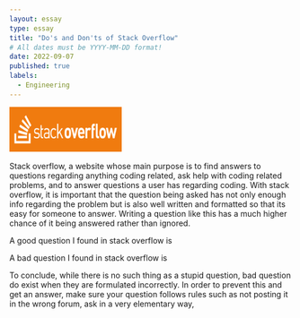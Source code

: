 ```yaml
---
layout: essay
type: essay
title: "Do's and Don'ts of Stack Overflow"
# All dates must be YYYY-MM-DD format!
date: 2022-09-07
published: true
labels:
  - Engineering
---
```


<img width="200px" 
     class="rounded float-start pe-4" 
     src="../img/Stack_Overflow_Logo.png" >

  Stack overflow, a website whose main purpose is to find answers to questions regarding anything coding related, ask help with coding related problems, and to answer questions a user has regarding coding. With stack overflow, it is important that the question being asked has not only enough info regarding the problem but is also well written and formatted so that its easy for someone to answer. Writing a question like this has a much higher chance of it being answered rather than ignored.

  A good question I found in stack overflow is 

  A bad question I found in stack overflow is

  To conclude, while there is no such thing as a stupid question, bad question do exist when they are formulated incorrectly. In order to prevent this and get an answer, make sure your question follows rules such as not posting it in the wrong forum, ask in a very elementary way, 
